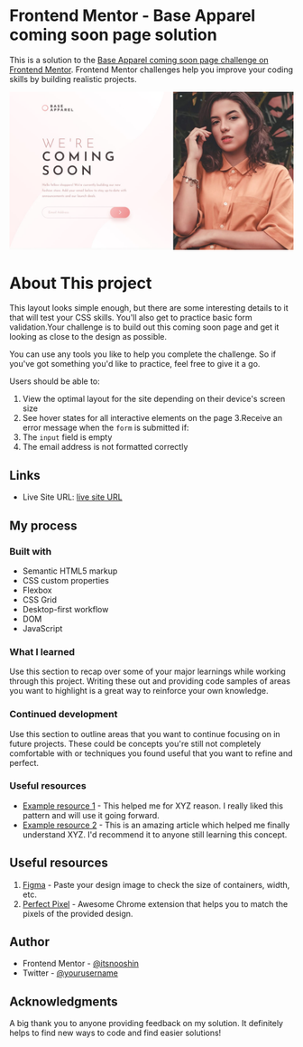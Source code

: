 # Frontend Mentor - Base Apparel coming soon page solution

This is a solution to the [Base Apparel coming soon page challenge on Frontend Mentor](https://www.frontendmentor.io/challenges/base-apparel-coming-soon-page-5d46b47f8db8a7063f9331a0). Frontend Mentor challenges help you improve your coding skills by building realistic projects. 



![](./design/desktop-design.jpg)





# About This project
This layout looks simple enough, but there are some interesting details to it that will test your CSS skills. You'll also get to practice basic form validation.Your challenge is to build out this coming soon page and get it looking as close to the design as possible.

You can use any tools you like to help you complete the challenge. So if you've got something you'd like to practice, feel free to give it a go.

Users should be able to:

1. View the optimal layout for the site depending on their device's screen size
2. See hover states for all interactive elements on the page
3.Receive an error message when the `form` is submitted if:
4. The `input` field is empty
5. The email address is not formatted correctly


## Links

<!-- - Solution URL: [ solution URL](https://your-solution-url.com) -->
- Live Site URL: [live site URL](https://your-live-site-url.com)

## My process

### Built with

- Semantic HTML5 markup
- CSS custom properties
- Flexbox
- CSS Grid
- Desktop-first workflow
- DOM 
- JavaScript

### What I learned

Use this section to recap over some of your major learnings while working through this project. Writing these out and providing code samples of areas you want to highlight is a great way to reinforce your own knowledge.




### Continued development

Use this section to outline areas that you want to continue focusing on in future projects. These could be concepts you're still not completely comfortable with or techniques you found useful that you want to refine and perfect.



### Useful resources

- [Example resource 1](https://www.example.com) - This helped me for XYZ reason. I really liked this pattern and will use it going forward.
- [Example resource 2](https://www.example.com) - This is an amazing article which helped me finally understand XYZ. I'd recommend it to anyone still learning this concept.


## Useful resources
1. [Figma](https://www.figma.com/login) - Paste your design image to check the size of containers, width, etc.
2. [Perfect Pixel](https://chrome.google.com/webstore/detail/perfectpixel-by-welldonec/dkaagdgjmgdmbnecmcefdhjekcoceebi) - Awesome Chrome extension that helps you to match the pixels of the provided design.
## Author

- Frontend Mentor - [@itsnooshin](https://www.frontendmentor.io/profile/itsnooshin)
- Twitter - [@yourusername](https://www.twitter.com/itsnooshin)



## Acknowledgments
A big thank you to anyone providing feedback on my solution. It definitely helps to find new ways to code and find easier solutions!


